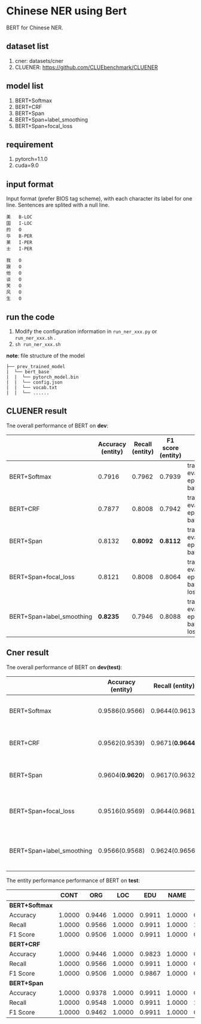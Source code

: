 # Chinese NER using Bert

BERT for Chinese NER. 

## dataset list

1. cner: datasets/cner
2. CLUENER: https://github.com/CLUEbenchmark/CLUENER

## model list

1. BERT+Softmax
2. BERT+CRF
3. BERT+Span
4. BERT+Span+label_smoothing
5. BERT+Span+focal_loss

## requirement

1. pytorch=1.1.0
2. cuda=9.0

## input format

Input format (prefer BIOS tag scheme), with each character its label for one line. Sentences are splited with a null line.

```text
美	B-LOC
国	I-LOC
的	O
华	B-PER
莱	I-PER
士	I-PER

我	O
跟	O
他	O
谈	O
笑	O
风	O
生	O 
```

## run the code

1. Modify the configuration information in `run_ner_xxx.py` or `run_ner_xxx.sh` .
2. `sh run_ner_xxx.sh`

**note**: file structure of the model

```text
├── prev_trained_model
|  └── bert_base
|  |  └── pytorch_model.bin
|  |  └── config.json
|  |  └── vocab.txt
|  |  └── ......
```

## CLUENER result

Tne overall performance of BERT on **dev**:

|              | Accuracy (entity)  | Recall (entity)    | F1 score (entity)  |                                                              |
| ------------ | ------------------ | ------------------ | ------------------ | ------------------------------------------------------------ |
| BERT+Softmax | 0.7916     | 0.7962     | 0.7939    | train_max_length=128 eval_max_length=512 epoch=4 lr=3e-5 batch_size=24 |
| BERT+CRF     | 0.7877     | 0.8008 | 0.7942     | train_max_length=128 eval_max_length=512 epoch=5 lr=3e-5 batch_size=24 |
| BERT+Span    | 0.8132 | **0.8092** | **0.8112** | train_max_length=128 eval_max_length=512 epoch=4 lr=3e-5 batch_size=24 |
| BERT+Span+focal_loss    | 0.8121 | 0.8008 | 0.8064 | train_max_length=128 eval_max_length=512 epoch=4 lr=3e-5 batch_size=24 loss_type=focal |
| BERT+Span+label_smoothing   | **0.8235** | 0.7946 | 0.8088 | train_max_length=128 eval_max_length=512 epoch=4 lr=3e-5 batch_size=24 loss_type=lsr |


## Cner result

Tne overall performance of BERT on **dev(test)**:

|              | Accuracy (entity)  | Recall (entity)    | F1 score (entity)  |                                                              |
| ------------ | ------------------ | ------------------ | ------------------ | ------------------------------------------------------------ |
| BERT+Softmax | 0.9586(0.9566)     | 0.9644(0.9613)     | 0.9615(0.9590)     | train_max_length=128 eval_max_length=512 epoch=4 lr=3e-5 batch_size=24 |
| BERT+CRF     | 0.9562(0.9539)     | 0.9671(**0.9644**) | 0.9616(0.9591)     | train_max_length=128 eval_max_length=512 epoch=10 lr=3e-5 batch_size=24 |
| BERT+Span    | 0.9604(**0.9620**) | 0.9617(0.9632)     | 0.9611(**0.9626**) | train_max_length=128 eval_max_length=512 epoch=4 lr=3e-5 batch_size=24 |
| BERT+Span+focal_loss    | 0.9516(0.9569) | 0.9644(0.9681)     | 0.9580(0.9625) | train_max_length=128 eval_max_length=512 epoch=4 lr=3e-5 batch_size=24 loss_type=focal |
| BERT+Span+label_smoothing   | 0.9566(0.9568) | 0.9624(0.9656)     | 0.9595(0.9612) | train_max_length=128 eval_max_length=512 epoch=4 lr=3e-5 batch_size=24 loss_type=lsr |


The entity performance performance of BERT on **test**:

|                  | CONT   | ORG    | LOC    | EDU    | NAME   | PRO    | RACE   | TITLE  |
| ---------------- | ------ | ------ | ------ | ------ | ------ | ------ | ------ | ------ |
| **BERT+Softmax** |        |        |        |        |        |        |        |        |
| Accuracy         | 1.0000 | 0.9446 | 1.0000 | 0.9911 | 1.0000 | 0.8919 | 1.0000 | 0.9545 |
| Recall           | 1.0000 | 0.9566 | 1.0000 | 0.9911 | 1.0000 | 1.0000 | 1.0000 | 0.9508 |
| F1 Score         | 1.0000 | 0.9506 | 1.0000 | 0.9911 | 1.0000 | 0.9429 | 1.0000 | 0.9526 |
| **BERT+CRF**     |        |        |        |        |        |        |        |        |
| Accuracy         | 1.0000 | 0.9446 | 1.0000 | 0.9823 | 1.0000 | 0.9687 | 1.0000 | 0.9591 |
| Recall           | 1.0000 | 0.9566 | 1.0000 | 0.9911 | 1.0000 | 0.9697 | 1.0000 | 0.9534 |
| F1 Score         | 1.0000 | 0.9506 | 1.0000 | 0.9867 | 1.0000 | 0.9697 | 1.0000 | 0.9552 |
| **BERT+Span**    |        |        |        |        |        |        |        |        |
| Accuracy         | 1.0000 | 0.9378 | 1.0000 | 0.9911 | 1.0000 | 0.9429 | 1.0000 | 0.9685 |
| Recall           | 1.0000 | 0.9548 | 1.0000 | 0.9911 | 1.0000 | 1.0000 | 1.0000 | 0.9560 |
| F1 Score         | 1.0000 | 0.9462 | 1.0000 | 0.9911 | 1.0000 | 0.9706 | 1.0000 | 0.9622 |



